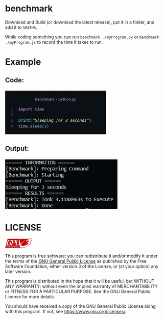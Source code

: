 # benchmark
Download and Build (or download the latest release), put it in a folder, and add it to `%PATH%`.

While coding something you can run `benchmark ./myProgram.py` or `benchmark ./myProgram.js` to record the time it takes to run.

# Example
## Code:
### ![Code Example #1](./imgs/py_ex_1.jpeg)
## Output:
### ![CLI Example #1](./imgs/cli_ex_1.png)

# LICENSE
![gnu-logo](./imgs/gplv3-88x31.png)

This program is free software: you can redistribute it and/or modify
it under the terms of the [GNU General Public License](https://github.com/NeutronX-dev/ws.js/blob/main/LICENSE) as published by
the Free Software Foundation, either version 3 of the License, or
(at your option) any later version.

This program is distributed in the hope that it will be useful,
but WITHOUT ANY WARRANTY; without even the implied warranty of
MERCHANTABILITY or FITNESS FOR A PARTICULAR PURPOSE. See the
GNU General Public License for more details.

You should have received a copy of the GNU General Public License
along with this program. If not, see <https://www.gnu.org/licenses/>.

